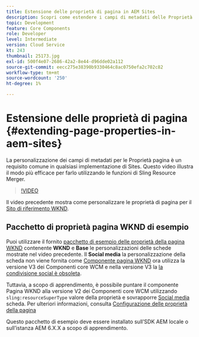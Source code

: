 ```yaml
---
title: Estensione delle proprietà di pagina in AEM Sites
description: Scopri come estendere i campi di metadati delle Proprietà pagina in Adobe Experience Manager Sites. Questo video illustra il modo più efficace per farlo utilizzando le funzioni di Sling Resource Merger.
topic: Development
feature: Core Components
role: Developer
level: Intermediate
version: Cloud Service
kt: 243
thumbnail: 25173.jpg
exl-id: 500f4e07-2686-42a2-8e44-d96dde02a112
source-git-commit: eecc275e38390b9330464c8ac0750efa2c702c82
workflow-type: tm+mt
source-wordcount: '250'
ht-degree: 1%

---
```


# Estensione delle proprietà di pagina {#extending-page-properties-in-aem-sites}

La personalizzazione dei campi di metadati per le Proprietà pagina è un requisito comune in qualsiasi implementazione di Sites. Questo video illustra il modo più efficace per farlo utilizzando le funzioni di Sling Resource Merger.

>[!VIDEO](https://video.tv.adobe.com/v/25173?quality=12&learn=on)

Il video precedente mostra come personalizzare le proprietà di pagina per il [Sito di riferimento WKND](https://github.com/adobe/aem-guides-wknd).

## Pacchetto di proprietà pagina WKND di esempio

Puoi utilizzare il fornito [pacchetto di esempio delle proprietà della pagina WKND](./assets/WKND-PageProperties-Example-Dialog-1.0.zip) contenente **WKND** e **Base** le personalizzazioni delle schede mostrate nel video precedente. Il **Social media** la personalizzazione della scheda non viene fornita come [Componente pagina WKND](https://github.com/adobe/aem-guides-wknd/blob/main/ui.apps/src/main/content/jcr_root/apps/wknd/components/page/.content.xml#L5) ora utilizza la versione V3 dei Componenti core WCM e nella versione V3 la [la condivisione social è obsoleta](https://github.com/adobe/aem-core-wcm-components/pull/1930).

Tuttavia, a scopo di apprendimento, è possibile puntare il componente Pagina WKND alla versione V2 dei Componenti core WCM utilizzando `sling:resourceSuperType` valore della proprietà e sovrapporre [Social media](https://github.com/adobe/aem-core-wcm-components/blob/main/content/src/content/jcr_root/apps/core/wcm/components/page/v2/page/_cq_dialog/.content.xml#L95) scheda. Per ulteriori informazioni, consulta [Configurazione delle proprietà della pagina](https://experienceleague.adobe.com/docs/experience-manager-65/developing/extending-aem/page-properties-views.html#configuring-your-page-properties)

Questo pacchetto di esempio deve essere installato sull’SDK AEM locale o sull’istanza AEM 6.X.X a scopo di apprendimento.
